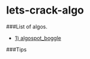 lets-crack-algo
===============


###List of algos.
- [1) algospot_boggle](https://algospot.com/judge/problem/read/BOGGLE) 
 


###Tips

